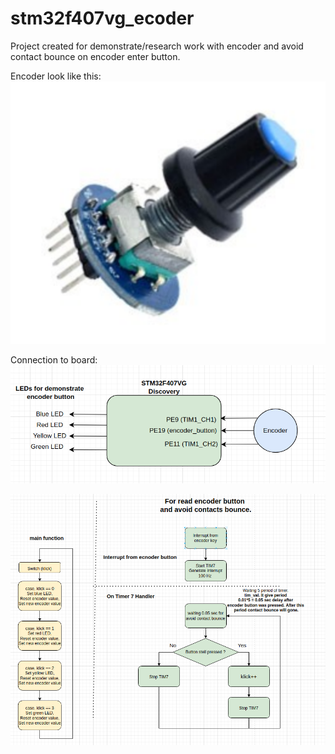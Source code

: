 # stm32f407vg_ecoder

Project created for demonstrate/research work with encoder and avoid contact bounce on encoder enter button.

Encoder look like this:
![alt text](https://github.com/OlegDemk/stm32f407vg_ecoder/blob/master/encoder.png)

Connection to board:
![alt text](https://github.com/OlegDemk/stm32f407vg_ecoder/blob/master/project_giagram.png)

![alt text](https://github.com/OlegDemk/stm32f407vg_ecoder/blob/master/program_diagram.png)

